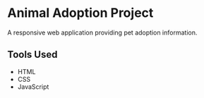 # Animal Adoption Project

A responsive web application providing pet adoption information.

## Tools Used
- HTML
- CSS
- JavaScript
